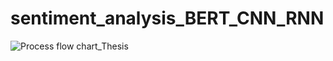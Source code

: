# sentiment_analysis_BERT_CNN_RNN
![Process flow chart_Thesis](https://user-images.githubusercontent.com/51026453/231002074-9270a366-60cf-4b5c-ab7e-a3743d2b61f5.png)

